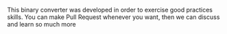 This binary converter was developed in order to exercise good practices skills.
You can make Pull Request whenever you want, then we can discuss and learn so much more
